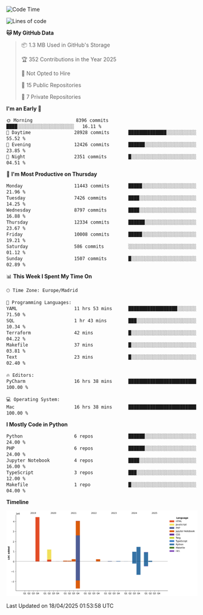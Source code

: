 <!--START_SECTION:waka-->
![Code Time](http://img.shields.io/badge/Code%20Time-773%20hrs%2011%20mins-blue)

![Lines of code](https://img.shields.io/badge/From%20Hello%20World%20I%27ve%20Written-13.7%20million%20lines%20of%20code-blue)

**🐱 My GitHub Data** 

> 📦 1.3 MB Used in GitHub's Storage 
 > 
> 🏆 352 Contributions in the Year 2025
 > 
> 🚫 Not Opted to Hire
 > 
> 📜 15 Public Repositories 
 > 
> 🔑 7 Private Repositories 
 > 
**I'm an Early 🐤** 

```text
🌞 Morning                8396 commits        ████░░░░░░░░░░░░░░░░░░░░░   16.11 % 
🌆 Daytime                28928 commits       ██████████████░░░░░░░░░░░   55.52 % 
🌃 Evening                12426 commits       ██████░░░░░░░░░░░░░░░░░░░   23.85 % 
🌙 Night                  2351 commits        █░░░░░░░░░░░░░░░░░░░░░░░░   04.51 % 
```
📅 **I'm Most Productive on Thursday** 

```text
Monday                   11443 commits       █████░░░░░░░░░░░░░░░░░░░░   21.96 % 
Tuesday                  7426 commits        ████░░░░░░░░░░░░░░░░░░░░░   14.25 % 
Wednesday                8797 commits        ████░░░░░░░░░░░░░░░░░░░░░   16.88 % 
Thursday                 12334 commits       ██████░░░░░░░░░░░░░░░░░░░   23.67 % 
Friday                   10008 commits       █████░░░░░░░░░░░░░░░░░░░░   19.21 % 
Saturday                 586 commits         ░░░░░░░░░░░░░░░░░░░░░░░░░   01.12 % 
Sunday                   1507 commits        █░░░░░░░░░░░░░░░░░░░░░░░░   02.89 % 
```


📊 **This Week I Spent My Time On** 

```text
🕑︎ Time Zone: Europe/Madrid

💬 Programming Languages: 
YAML                     11 hrs 53 mins      ██████████████████░░░░░░░   71.50 % 
SQL                      1 hr 43 mins        ███░░░░░░░░░░░░░░░░░░░░░░   10.34 % 
Terraform                42 mins             █░░░░░░░░░░░░░░░░░░░░░░░░   04.22 % 
Makefile                 37 mins             █░░░░░░░░░░░░░░░░░░░░░░░░   03.81 % 
Text                     23 mins             █░░░░░░░░░░░░░░░░░░░░░░░░   02.40 % 

🔥 Editors: 
PyCharm                  16 hrs 38 mins      █████████████████████████   100.00 % 

💻 Operating System: 
Mac                      16 hrs 38 mins      █████████████████████████   100.00 % 
```

**I Mostly Code in Python** 

```text
Python                   6 repos             ██████░░░░░░░░░░░░░░░░░░░   24.00 % 
PHP                      6 repos             ██████░░░░░░░░░░░░░░░░░░░   24.00 % 
Jupyter Notebook         4 repos             ████░░░░░░░░░░░░░░░░░░░░░   16.00 % 
TypeScript               3 repos             ███░░░░░░░░░░░░░░░░░░░░░░   12.00 % 
Makefile                 1 repo              █░░░░░░░░░░░░░░░░░░░░░░░░   04.00 % 
```



**Timeline**

![Lines of Code chart](https://raw.githubusercontent.com/danisoronellas/danisoronellas/main/assets/bar_graph.png)


 Last Updated on 18/04/2025 01:53:58 UTC
<!--END_SECTION:waka-->
